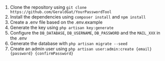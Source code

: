 1. Clone the repository using `git clone https://github.com/GeraldGat/YourPasswordTool`
2. Install the dependencies using `composer install` and `npm install`
3. Create a .env file based on the .env.example
4. Generate the key using `php artisan key:generate`
5. Configure the `DB_DATABASE`, `DB_USERNAME`, `DB_PASSWORD` and the `MAIL_XXX` in the .env
6. Generate the database with `php artisan migrate --seed`
7. Create an admin user using `php artisan user:admin:create {email} {password} {confirmPassword}`